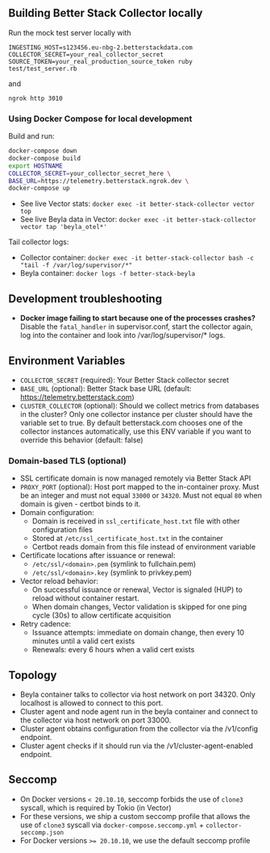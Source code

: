 ## Building Better Stack Collector locally

Run the mock test server locally with

```
INGESTING_HOST=s123456.eu-nbg-2.betterstackdata.com COLLECTOR_SECRET=your_real_collector_secret SOURCE_TOKEN=your_real_production_source_token ruby test/test_server.rb
```

and

```
ngrok http 3010
```

### Using Docker Compose for local development

Build and run:

```bash
docker-compose down
docker-compose build
export HOSTNAME
COLLECTOR_SECRET=your_collector_secret_here \
BASE_URL=https://telemetry.betterstack.ngrok.dev \
docker-compose up
```

- See live Vector stats: `docker exec -it better-stack-collector vector top`
- See live Beyla data in Vector: `docker exec -it better-stack-collector vector tap 'beyla_otel*'`

Tail collector logs:

- Collector container: `docker exec -it better-stack-collector bash -c "tail -f /var/log/supervisor/*"`
- Beyla container: `docker logs -f better-stack-beyla`

## Development troubleshooting

- **Docker image failing to start because one of the processes crashes?**
  Disable the `fatal_handler` in supervisor.conf, start the collector again, log into the container and look into /var/log/supervisor/\* logs.

## Environment Variables

- `COLLECTOR_SECRET` (required): Your Better Stack collector secret
- `BASE_URL` (optional): Better Stack base URL (default: <https://telemetry.betterstack.com>)
- `CLUSTER_COLLECTOR` (optional): Should we collect metrics from databases in the cluster? Only one collector instance per cluster should have the variable set to true. By default betterstack.com chooses one of the collector instances automatically, use this ENV variable if you want to override this behavior (default: false)

### Domain-based TLS (optional)

- SSL certificate domain is now managed remotely via Better Stack API
- `PROXY_PORT` (optional): Host port mapped to the in-container proxy. Must be an integer and must not equal `33000` or `34320`. Must not equal `80` when domain is given - certbot binds to it.
- Domain configuration:
  - Domain is received in `ssl_certificate_host.txt` file with other configuration files
  - Stored at `/etc/ssl_certificate_host.txt` in the container
  - Certbot reads domain from this file instead of environment variable
- Certificate locations after issuance or renewal:
  - `/etc/ssl/<domain>.pem` (symlink to fullchain.pem)
  - `/etc/ssl/<domain>.key` (symlink to privkey.pem)
- Vector reload behavior:
  - On successful issuance or renewal, Vector is signaled (HUP) to reload without container restart.
  - When domain changes, Vector validation is skipped for one ping cycle (30s) to allow certificate acquisition
- Retry cadence:
  - Issuance attempts: immediate on domain change, then every 10 minutes until a valid cert exists
  - Renewals: every 6 hours when a valid cert exists

## Topology

- Beyla container talks to collector via host network on port 34320. Only localhost is allowed to connect to this port.
- Cluster agent and node agent run in the beyla container and connect to the collector via host network on port 33000.
- Cluster agent obtains configuration from the collector via the /v1/config endpoint.
- Cluster agent checks if it should run via the /v1/cluster-agent-enabled endpoint.

## Seccomp

- On Docker versions `< 20.10.10`, seccomp forbids the use of `clone3` syscall, which is required by Tokio (in Vector)
- For these versions, we ship a custom seccomp profile that allows the use of `clone3` syscall via `docker-compose.seccomp.yml` + `collector-seccomp.json`
- For Docker versions `>= 20.10.10`, we use the default seccomp profile

